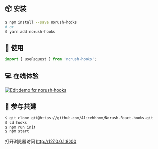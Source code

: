 ## 📦 安装

```bash
$ npm install --save norush-hooks
# or
$ yarn add norush-hooks
```

## 🔨 使用

```ts
import { useRequest } from 'norush-hooks';
```

## 💻 在线体验

[![Edit demo for norush-hooks](https://codesandbox.io/static/img/play-codesandbox.svg)](https://codesandbox.io/s/x1wfjf?file=/App.tsx)

## 🤝 参与共建

```bash
$ git clone git@https://github.com/Alicehhhmm/Norush-React-hooks.git
$ cd hooks
$ npm run init
$ npm start
```

打开浏览器访问 http://127.0.0.1:8000
